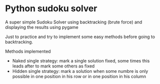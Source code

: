 # Python sudoku solver
A super simple Sudoku Solver using backtracking (brute force) and displaying the results using pygame

Just to practice and try to implement some easy methods before going to backtracking.

Methods implemented
* Naked single strategy: mark a single solution fixed, some times this leads after to mark some others as fixed
* Hidden single strategy: mark a solution when some numbre is only possible in one position in his row or in one position in his column